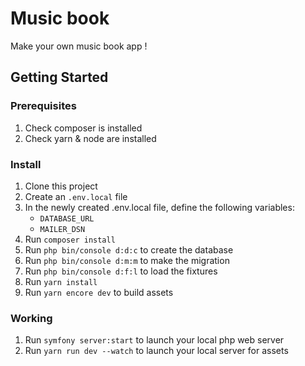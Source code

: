 # Music book
Make your own music book app !

## Getting Started

### Prerequisites

1. Check composer is installed
2. Check yarn & node are installed

### Install

1. Clone this project
2. Create an `.env.local` file
3. In the newly created .env.local file, define the following variables:
    * `DATABASE_URL`
    * `MAILER_DSN`
4. Run `composer install`
5. Run `php bin/console d:d:c` to create the database
6. Run `php bin/console d:m:m` to make the migration
7. Run `php bin/console d:f:l` to load the fixtures
8. Run `yarn install`
9. Run `yarn encore dev` to build assets

### Working

1. Run `symfony server:start` to launch your local php web server
2. Run `yarn run dev --watch` to launch your local server for assets
